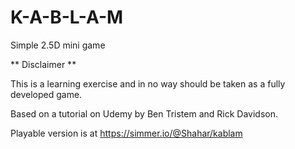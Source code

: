 # K-A-B-L-A-M
 Simple 2.5D mini game 

** Disclaimer **

This is a learning exercise and in no way should be taken as a fully developed game.

Based on a tutorial on Udemy by Ben Tristem and Rick Davidson.

Playable version is at https://simmer.io/@Shahar/kablam